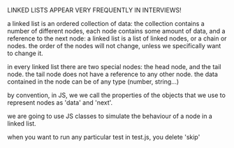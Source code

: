 LINKED LISTS APPEAR VERY FREQUENTLY IN INTERVIEWS!

a linked list is an ordered collection of data: the collection contains a number of different nodes, each node contains some amount of data, and a reference to the next node: a linked list is a list of linked nodes, or a chain or nodes. the order of the nodes will not change, unless we specifically want to change it.

in every linked list there are two special nodes: the head node, and the tail node. the tail node does not have a reference to any other node. the data contained in the node can be of any type (number, string...)

by convention, in JS, we we call the properties of the objects that we use to represent nodes as 'data' and 'next'.

we are going to use JS classes to simulate the behaviour of a node in a linked list.

when you want to run any particular test in test.js, you delete 'skip'
